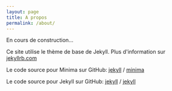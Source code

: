 ```yaml
---
layout: page
title: A propos
permalink: /about/
---
```


En cours de construction...

Ce site utilise le thème de base de Jekyll. Plus d'information sur [jekyllrb.com](https://jekyllrb.com/)

Le code source pour Minima sur GitHub:
[jekyll][jekyll-organization] /
[minima](https://github.com/jekyll/minima)

Le code source pour Jekyll sur GitHub:
[jekyll][jekyll-organization] /
[jekyll](https://github.com/jekyll/jekyll)


[jekyll-organization]: https://github.com/jekyll

